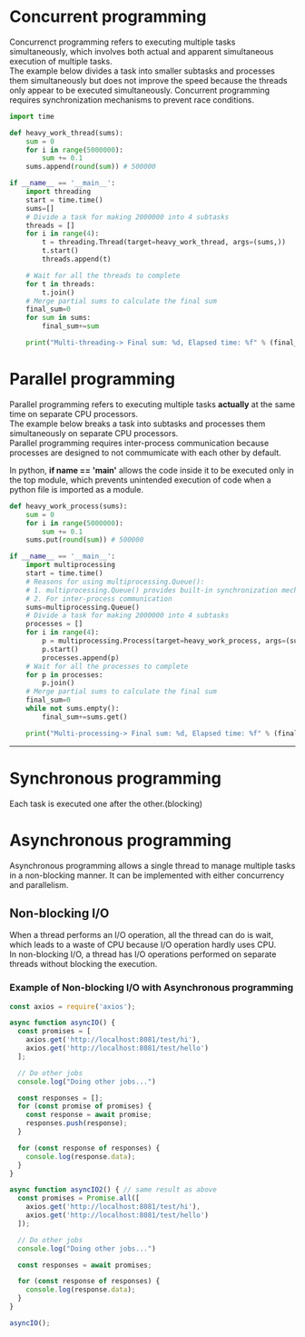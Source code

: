 # Concurrent programming
Concurrenct programming refers to executing multiple tasks simultaneously, which involves both actual and apparent simultaneous execution of multiple tasks.<br>
The example below divides a task into smaller subtasks and processes them simultaneously but does not improve the speed because the threads only appear to be executed simultaneously.
Concurrent programming requires synchronization mechanisms to prevent race conditions.
~~~python
import time

def heavy_work_thread(sums):
    sum = 0
    for i in range(5000000):
        sum += 0.1
    sums.append(round(sum)) # 500000

if __name__ == '__main__':
    import threading
    start = time.time()
    sums=[]
    # Divide a task for making 2000000 into 4 subtasks
    threads = []
    for i in range(4):
        t = threading.Thread(target=heavy_work_thread, args=(sums,))
        t.start()
        threads.append(t)

    # Wait for all the threads to complete
    for t in threads:
        t.join()
    # Merge partial sums to calculate the final sum
    final_sum=0
    for sum in sums:
        final_sum+=sum

    print("Multi-threading-> Final sum: %d, Elapsed time: %f" % (final_sum, time.time() - start))
~~~

# Parallel programming
Parallel programming refers to executing multiple tasks **actually** at the same time on separate CPU processors.<br>
The example below breaks a task into subtasks and processes them simultaneously on separate CPU processors.<br>
Parallel programming requires inter-process communication because processes are designed to not commumicate with each other by default.

In python, **if __name__ == '__main__'** allows the code inside it to be executed only in the top module, which prevents unintended execution of code when a python file is imported as a module.
~~~python
def heavy_work_process(sums):
    sum = 0
    for i in range(5000000):
        sum += 0.1
    sums.put(round(sum)) # 500000

if __name__ == '__main__':
    import multiprocessing
    start = time.time()
    # Reasons for using multiprocessing.Queue():
    # 1. multiprocessing.Queue() provides built-in synchronization mechanisms
    # 2. For inter-process communication
    sums=multiprocessing.Queue()
    # Divide a task for making 2000000 into 4 subtasks
    processes = []
    for i in range(4):
        p = multiprocessing.Process(target=heavy_work_process, args=(sums, ))
        p.start()
        processes.append(p)
    # Wait for all the processes to complete
    for p in processes:
        p.join()
    # Merge partial sums to calculate the final sum
    final_sum=0
    while not sums.empty():
        final_sum+=sums.get()

    print("Multi-processing-> Final sum: %d, Elapsed time: %f" % (final_sum, time.time() - start))
~~~
---

# Synchronous programming
Each task is executed one after the other.(blocking)

# Asynchronous programming
Asynchronous programming allows a single thread to manage multiple tasks in a non-blocking manner. It can be implemented with either concurrency and parallelism.

## Non-blocking I/O
When a thread performs an I/O operation, all the thread can do is wait, which leads to a waste of CPU because I/O operation hardly uses CPU.<br>
In non-blocking I/O, a thread has I/O operations performed on separate threads without blocking the execution.<br>

### Example of Non-blocking I/O with Asynchronous programming
~~~javascript
const axios = require('axios');

async function asyncIO() {
  const promises = [
    axios.get('http://localhost:8081/test/hi'),
    axios.get('http://localhost:8081/test/hello')
  ];

  // Do other jobs
  console.log("Doing other jobs...")

  const responses = [];
  for (const promise of promises) {
    const response = await promise;
    responses.push(response);
  }

  for (const response of responses) {
    console.log(response.data);
  }
}

async function asyncIO2() { // same result as above
  const promises = Promise.all([
    axios.get('http://localhost:8081/test/hi'),
    axios.get('http://localhost:8081/test/hello')
  ]);

  // Do other jobs
  console.log("Doing other jobs...")

  const responses = await promises;

  for (const response of responses) {
    console.log(response.data);
  }
}

asyncIO();
~~~
